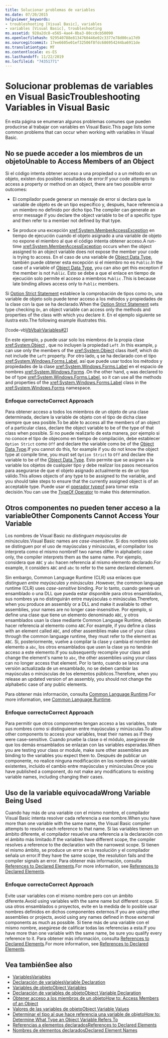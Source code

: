 ```yaml
---
title: Solucionar problemas de variables
ms.date: 07/20/2015
helpviewer_keywords:
- troubleshooting [Visual Basic], variables
- variables [Visual Basic], troubleshooting
ms.assetid: 928a2dc8-e565-4ae4-8ba3-80cc0cb50090
ms.openlocfilehash: 929540788e8134760446e02c3377e78d00ca17d9
ms.sourcegitcommit: 17ee6605e01ef32506f8fdc686954244ba6911de
ms.translationtype: MT
ms.contentlocale: es-ES
ms.lasthandoff: 11/22/2019
ms.locfileid: "74351771"
---
```

# <a name="troubleshooting-variables-in-visual-basic"></a><span data-ttu-id="fe757-102">Solucionar problemas de variables en Visual Basic</span><span class="sxs-lookup"><span data-stu-id="fe757-102">Troubleshooting Variables in Visual Basic</span></span>
<span data-ttu-id="fe757-103">En esta página se enumeran algunos problemas comunes que pueden producirse al trabajar con variables en Visual Basic.</span><span class="sxs-lookup"><span data-stu-id="fe757-103">This page lists some common problems that can occur when working with variables in Visual Basic.</span></span>  
  
## <a name="unable-to-access-members-of-an-object"></a><span data-ttu-id="fe757-104">No se puede acceder a los miembros de un objeto</span><span class="sxs-lookup"><span data-stu-id="fe757-104">Unable to Access Members of an Object</span></span>  
 <span data-ttu-id="fe757-105">Si el código intenta obtener acceso a una propiedad o a un método en un objeto, existen dos posibles resultados de error:</span><span class="sxs-lookup"><span data-stu-id="fe757-105">If your code attempts to access a property or method on an object, there are two possible error outcomes:</span></span>  
  
- <span data-ttu-id="fe757-106">El compilador puede generar un mensaje de error si declara que la variable de objeto es de un tipo específico y, después, hace referencia a un miembro no definido por dicho tipo.</span><span class="sxs-lookup"><span data-stu-id="fe757-106">The compiler can generate an error message if you declare the object variable to be of a specific type and then refer to a member not defined by that type.</span></span>  
  
- <span data-ttu-id="fe757-107">Se produce una excepción <xref:System.MemberAccessException> en tiempo de ejecución cuando el objeto asignado a una variable de objeto no expone el miembro al que el código intenta obtener acceso.</span><span class="sxs-lookup"><span data-stu-id="fe757-107">A run-time <xref:System.MemberAccessException> occurs when the object assigned to an object variable does not expose the member your code is trying to access.</span></span> <span data-ttu-id="fe757-108">En el caso de una variable de [Object Data Type](../../../../visual-basic/language-reference/data-types/object-data-type.md), también puede obtener esta excepción si el miembro no es `Public`.</span><span class="sxs-lookup"><span data-stu-id="fe757-108">In the case of a variable of [Object Data Type](../../../../visual-basic/language-reference/data-types/object-data-type.md), you can also get this exception if the member is not `Public`.</span></span> <span data-ttu-id="fe757-109">Esto se debe a que el enlace en tiempo de ejecución solo permite el acceso a miembros `Public` .</span><span class="sxs-lookup"><span data-stu-id="fe757-109">This is because late binding allows access only to `Public` members.</span></span>  
  
 <span data-ttu-id="fe757-110">Si [Option Strict Statement](../../../../visual-basic/language-reference/statements/option-strict-statement.md) establece la comprobación de tipos como `On`, una variable de objeto solo puede tener acceso a los métodos y propiedades de la clase con la que se ha declarado.</span><span class="sxs-lookup"><span data-stu-id="fe757-110">When the [Option Strict Statement](../../../../visual-basic/language-reference/statements/option-strict-statement.md) sets type checking `On`, an object variable can access only the methods and properties of the class with which you declare it.</span></span> <span data-ttu-id="fe757-111">En el ejemplo siguiente se ilustra esto.</span><span class="sxs-lookup"><span data-stu-id="fe757-111">The following example illustrates this.</span></span>  

 [!code-vb[VbVbalrVariables#2](~/samples/snippets/visualbasic/VS_Snippets_VBCSharp/VbVbalrVariables/VB/Class1.vb#2)]  
  
 <span data-ttu-id="fe757-112">En este ejemplo, `p` puede usar solo los miembros de la propia clase <xref:System.Object> , que no incluyen la propiedad `Left` .</span><span class="sxs-lookup"><span data-stu-id="fe757-112">In this example, `p` can use only the members of the <xref:System.Object> class itself, which do not include the `Left` property.</span></span> <span data-ttu-id="fe757-113">Por otro lado, `q` se ha declarado con el tipo <xref:System.Windows.Forms.Label>, así que puede usar todos los métodos y propiedades de la clase <xref:System.Windows.Forms.Label> en el espacio de nombres <xref:System.Windows.Forms> .</span><span class="sxs-lookup"><span data-stu-id="fe757-113">On the other hand, `q` was declared to be of type <xref:System.Windows.Forms.Label>, so it can use all the methods and properties of the <xref:System.Windows.Forms.Label> class in the <xref:System.Windows.Forms> namespace.</span></span>  
  
### <a name="correct-approach"></a><span data-ttu-id="fe757-114">Enfoque correcto</span><span class="sxs-lookup"><span data-stu-id="fe757-114">Correct Approach</span></span>  
 <span data-ttu-id="fe757-115">Para obtener acceso a todos los miembros de un objeto de una clase determinada, declare la variable de objeto con el tipo de dicha clase siempre que sea posible.</span><span class="sxs-lookup"><span data-stu-id="fe757-115">To be able to access all the members of an object of a particular class, declare the object variable to be of the type of that class when possible.</span></span> <span data-ttu-id="fe757-116">Si no puede realizarlo de esta manera, por ejemplo si no conoce el tipo de objecomo en tiempo de compilación, debe establecer `Option Strict` como `Off` and declare the variable como be of the [Object Data Type](../../../../visual-basic/language-reference/data-types/object-data-type.md).</span><span class="sxs-lookup"><span data-stu-id="fe757-116">If you cannot do this, for example if you do not know the object type at compile time, you must set `Option Strict` to `Off` and declare the variable to be of the [Object Data Type](../../../../visual-basic/language-reference/data-types/object-data-type.md).</span></span> <span data-ttu-id="fe757-117">Esto permite que se asignen a la variable los objetos de cualquier tipo y debe realizar los pasos necesarios para asegurarse de que el objeto asignado actualmente es de un tipo válido.</span><span class="sxs-lookup"><span data-stu-id="fe757-117">This allows objects of any type to be assigned to the variable, and you should take steps to ensure that the currently assigned object is of an acceptable type.</span></span> <span data-ttu-id="fe757-118">Puede usar el [operador typeof](../../../../visual-basic/language-reference/operators/typeof-operator.md) para tomar esta decisión.</span><span class="sxs-lookup"><span data-stu-id="fe757-118">You can use the [TypeOf Operator](../../../../visual-basic/language-reference/operators/typeof-operator.md) to make this determination.</span></span>  
  
## <a name="other-components-cannot-access-your-variable"></a><span data-ttu-id="fe757-119">Otros componentes no pueden tener acceso a la variable</span><span class="sxs-lookup"><span data-stu-id="fe757-119">Other Components Cannot Access Your Variable</span></span>  
 <span data-ttu-id="fe757-120">Los nombres de Visual Basic no *distinguen mayúsculas de minúsculas*.</span><span class="sxs-lookup"><span data-stu-id="fe757-120">Visual Basic names are *case-insensitive*.</span></span> <span data-ttu-id="fe757-121">Si dos nombres solo se distinguen por el uso de mayúsculas y minúsculas, el compilador los interpreta como el mismo nombre</span><span class="sxs-lookup"><span data-stu-id="fe757-121">If two names differ in alphabetic case only, the compiler interprets them as the same name.</span></span> <span data-ttu-id="fe757-122">Por ejemplo, considera que `ABC` y `abc` hacen referencia al mismo elemento declarado.</span><span class="sxs-lookup"><span data-stu-id="fe757-122">For example, it considers `ABC` and `abc` to refer to the same declared element.</span></span>  
  
 <span data-ttu-id="fe757-123">Sin embargo, Common Language Runtime (CLR) usa enlaces que *distinguen entre mayúsculas y minúsculas* .</span><span class="sxs-lookup"><span data-stu-id="fe757-123">However, the common language runtime (CLR) uses *case-sensitive* binding.</span></span> <span data-ttu-id="fe757-124">Por lo tanto, cuando genere un ensamblado o una DLL que pueda estar disponible para otros ensamblados, sus nombres ya no distinguirán entre mayúsculas o minúsculas.</span><span class="sxs-lookup"><span data-stu-id="fe757-124">Therefore, when you produce an assembly or a DLL and make it available to other assemblies, your names are no longer case-insensitive.</span></span> <span data-ttu-id="fe757-125">Por ejemplo, si define una clase que tiene un elemento denominado `ABC`, y otros ensamblados usan la clase mediante Common Language Runtime, deberán hacer referencia al elemento como `ABC`.</span><span class="sxs-lookup"><span data-stu-id="fe757-125">For example, if you define a class with an element called `ABC`, and other assemblies make use of your class through the common language runtime, they must refer to the element as `ABC`.</span></span> <span data-ttu-id="fe757-126">Si, posteriormente, vuelve a compilar la clase y cambia el nombre del elemento a `abc`, los otros ensamblados que usen la clase ya no tendrán acceso a este elemento.</span><span class="sxs-lookup"><span data-stu-id="fe757-126">If you subsequently recompile your class and change the element's name to `abc`, the other assemblies using your class can no longer access that element.</span></span> <span data-ttu-id="fe757-127">Por lo tanto, cuando se lance una versión actualizada de un ensamblado, no se deben cambiar las mayúsculas o minúsculas de los elementos públicos.</span><span class="sxs-lookup"><span data-stu-id="fe757-127">Therefore, when you release an updated version of an assembly, you should not change the alphabetic case of any public elements.</span></span>  
  
 <span data-ttu-id="fe757-128">Para obtener más información, consulta [Common Language Runtime](../../../../standard/clr.md).</span><span class="sxs-lookup"><span data-stu-id="fe757-128">For more information, see [Common Language Runtime](../../../../standard/clr.md).</span></span>  
  
### <a name="correct-approach"></a><span data-ttu-id="fe757-129">Enfoque correcto</span><span class="sxs-lookup"><span data-stu-id="fe757-129">Correct Approach</span></span>  
 <span data-ttu-id="fe757-130">Para permitir que otros componentes tengan acceso a las variables, trate sus nombres como si distinguieran entre mayúsculas y minúsculas.</span><span class="sxs-lookup"><span data-stu-id="fe757-130">To allow other components to access your variables, treat their names as if they were case-sensitive.</span></span> <span data-ttu-id="fe757-131">Cuando pruebe la clase o el módulo, asegúrese de que los demás ensamblados se enlazan con las variables esperadas.</span><span class="sxs-lookup"><span data-stu-id="fe757-131">When you are testing your class or module, make sure other assemblies are binding to the variables you expect them to.</span></span> <span data-ttu-id="fe757-132">Después de publicar un componente, no realice ninguna modificación en los nombres de variable existentes, incluido el cambio entre mayúsculas y minúsculas.</span><span class="sxs-lookup"><span data-stu-id="fe757-132">Once you have published a component, do not make any modifications to existing variable names, including changing their cases.</span></span>  
  
## <a name="wrong-variable-being-used"></a><span data-ttu-id="fe757-133">Uso de la variable equivocada</span><span class="sxs-lookup"><span data-stu-id="fe757-133">Wrong Variable Being Used</span></span>  
 <span data-ttu-id="fe757-134">Cuando hay más de una variable con el mismo nombre, el compilador Visual Basic intenta resolver cada referencia a ese nombre.</span><span class="sxs-lookup"><span data-stu-id="fe757-134">When you have more than one variable with the same name, the Visual Basic compiler attempts to resolve each reference to that name.</span></span> <span data-ttu-id="fe757-135">Si las variables tienen un ámbito diferente, el compilador resuelve una referencia a la declaración con el ámbito más limitado.</span><span class="sxs-lookup"><span data-stu-id="fe757-135">If the variables have different scope, the compiler resolves a reference to the declaration with the narrowest scope.</span></span> <span data-ttu-id="fe757-136">Si tienen el mismo ámbito, se produce un error en la resolución y el compilador señala un error.</span><span class="sxs-lookup"><span data-stu-id="fe757-136">If they have the same scope, the resolution fails and the compiler signals an error.</span></span> <span data-ttu-id="fe757-137">Para obtener más información, consulta [References to Declared Elements](../../../../visual-basic/programming-guide/language-features/declared-elements/references-to-declared-elements.md).</span><span class="sxs-lookup"><span data-stu-id="fe757-137">For more information, see [References to Declared Elements](../../../../visual-basic/programming-guide/language-features/declared-elements/references-to-declared-elements.md).</span></span>  
  
### <a name="correct-approach"></a><span data-ttu-id="fe757-138">Enfoque correcto</span><span class="sxs-lookup"><span data-stu-id="fe757-138">Correct Approach</span></span>  
 <span data-ttu-id="fe757-139">Evite usar variables con el mismo nombre pero con un ámbito diferente.</span><span class="sxs-lookup"><span data-stu-id="fe757-139">Avoid using variables with the same name but different scope.</span></span> <span data-ttu-id="fe757-140">Si usa otros ensamblados o proyectos, evite en la medida de lo posible usar nombres definidos en dichos componentes externos.</span><span class="sxs-lookup"><span data-stu-id="fe757-140">If you are using other assemblies or projects, avoid using any names defined in those external components as much as possible.</span></span> <span data-ttu-id="fe757-141">Si tiene más de una variable con el mismo nombre, asegúrese de calificar todas las referencias a esta.</span><span class="sxs-lookup"><span data-stu-id="fe757-141">If you have more than one variable with the same name, be sure you qualify every reference to it.</span></span> <span data-ttu-id="fe757-142">Para obtener más información, consulta [References to Declared Elements](../../../../visual-basic/programming-guide/language-features/declared-elements/references-to-declared-elements.md).</span><span class="sxs-lookup"><span data-stu-id="fe757-142">For more information, see [References to Declared Elements](../../../../visual-basic/programming-guide/language-features/declared-elements/references-to-declared-elements.md).</span></span>  
  
## <a name="see-also"></a><span data-ttu-id="fe757-143">Vea también</span><span class="sxs-lookup"><span data-stu-id="fe757-143">See also</span></span>

- [<span data-ttu-id="fe757-144">Variables</span><span class="sxs-lookup"><span data-stu-id="fe757-144">Variables</span></span>](../../../../visual-basic/programming-guide/language-features/variables/index.md)
- [<span data-ttu-id="fe757-145">Declaración de variables</span><span class="sxs-lookup"><span data-stu-id="fe757-145">Variable Declaration</span></span>](../../../../visual-basic/programming-guide/language-features/variables/variable-declaration.md)
- [<span data-ttu-id="fe757-146">Variables de objeto</span><span class="sxs-lookup"><span data-stu-id="fe757-146">Object Variables</span></span>](../../../../visual-basic/programming-guide/language-features/variables/object-variables.md)
- [<span data-ttu-id="fe757-147">Declaración de variables de objeto</span><span class="sxs-lookup"><span data-stu-id="fe757-147">Object Variable Declaration</span></span>](../../../../visual-basic/programming-guide/language-features/variables/object-variable-declaration.md)
- [<span data-ttu-id="fe757-148">Obtener acceso a los miembros de un objeto</span><span class="sxs-lookup"><span data-stu-id="fe757-148">How to: Access Members of an Object</span></span>](../../../../visual-basic/programming-guide/language-features/variables/how-to-access-members-of-an-object.md)
- [<span data-ttu-id="fe757-149">Valores de las variables de objeto</span><span class="sxs-lookup"><span data-stu-id="fe757-149">Object Variable Values</span></span>](../../../../visual-basic/programming-guide/language-features/variables/object-variable-values.md)
- [<span data-ttu-id="fe757-150">Determinar el tipo al que hace referencia una variable de objeto</span><span class="sxs-lookup"><span data-stu-id="fe757-150">How to: Determine What Type an Object Variable Refers To</span></span>](../../../../visual-basic/programming-guide/language-features/variables/how-to-determine-what-type-an-object-variable-refers-to.md)
- [<span data-ttu-id="fe757-151">Referencias a elementos declarados</span><span class="sxs-lookup"><span data-stu-id="fe757-151">References to Declared Elements</span></span>](../../../../visual-basic/programming-guide/language-features/declared-elements/references-to-declared-elements.md)
- [<span data-ttu-id="fe757-152">Nombres de elementos declarados</span><span class="sxs-lookup"><span data-stu-id="fe757-152">Declared Element Names</span></span>](../../../../visual-basic/programming-guide/language-features/declared-elements/declared-element-names.md)
